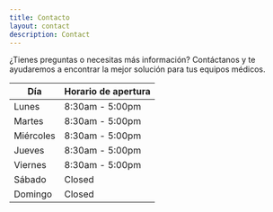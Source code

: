 ```yaml
---
title: Contacto
layout: contact
description: Contact
---
```


¿Tienes preguntas o necesitas más información? Contáctanos y te ayudaremos a encontrar la mejor solución para tus equipos médicos.

| Día       | Horario de apertura   |
| --------- | --------------- |
| Lunes     | 8:30am - 5:00pm |
| Martes    | 8:30am - 5:00pm |
| Miércoles | 8:30am - 5:00pm |
| Jueves    | 8:30am - 5:00pm |
| Viernes   | 8:30am - 5:00pm |
| Sábado    | Closed          |
| Domingo   | Closed          |
